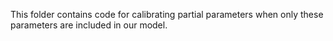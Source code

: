 This folder contains code for calibrating partial parameters when only these parameters are included in our model.
